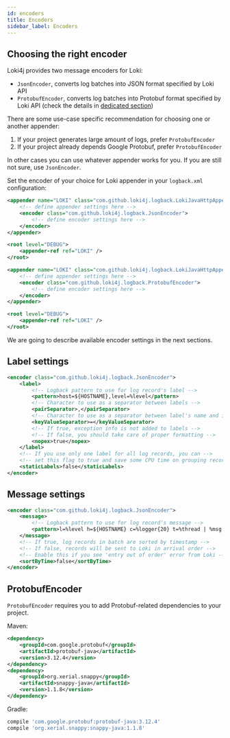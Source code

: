 ```yaml
---
id: encoders
title: Encoders
sidebar_label: Encoders
---
```


## Choosing the right encoder

Loki4j provides two message encoders for Loki:

- `JsonEncoder`, converts log batches into JSON format specified by Loki API
- `ProtobufEncoder`, converts log batches into Protobuf format specified by Loki API
(check the details in [dedicated section](#protobufencoder))

There are some use-case specific recommendation for choosing one or another appender:

1. If your project generates large amount of logs, prefer `ProtobufEncoder`
2. If your project already depends Google Protobuf, prefer `ProtobufEncoder`

In other cases you can use whatever appender works for you.
If you are still not sure, use `JsonEncoder`.

Set the encoder of your choice for Loki appender in your `logback.xml` configuration:

<!--DOCUSAURUS_CODE_TABS-->
<!--JsonEncoder-->

```xml
<appender name="LOKI" class="com.github.loki4j.logback.LokiJavaHttpAppender">
    <!-- define appender settings here -->
    <encoder class="com.github.loki4j.logback.JsonEncoder">
        <!-- define encoder settings here -->
    </encoder>
</appender>

<root level="DEBUG">
    <appender-ref ref="LOKI" />
</root>
```

<!--ProtobufEncoder-->

```xml
<appender name="LOKI" class="com.github.loki4j.logback.LokiJavaHttpAppender">
    <!-- define appender settings here -->
    <encoder class="com.github.loki4j.logback.ProtobufEncoder">
        <!-- define encoder settings here -->
    </encoder>
</appender>

<root level="DEBUG">
    <appender-ref ref="LOKI" />
</root>
```

<!--END_DOCUSAURUS_CODE_TABS-->

We are going to describe available encoder settings in the next sections.

## Label settings

```xml
<encoder class="com.github.loki4j.logback.JsonEncoder">
    <label>
        <!-- Logback pattern to use for log record's label -->
        <pattern>host=${HOSTNAME},level=%level</pattern>
        <!-- Character to use as a separator between labels -->
        <pairSeparator>,</pairSeparator>
        <!-- Character to use as a separator between label's name and its value -->
        <keyValueSeparator>=</keyValueSeparator>
        <!-- If true, exception info is not added to labels -->
        <!-- If false, you should take care of proper formatting -->
        <nopex>true</nopex>
    </label>
    <!-- If you use only one label for all log records, you can -->
    <!-- set this flag to true and save some CPU time on grouping records by label -->
    <staticLabels>false</staticLabels>
</encoder>
```

## Message settings

```xml
<encoder class="com.github.loki4j.logback.JsonEncoder">
    <message>
        <!-- Logback pattern to use for log record's message -->
        <pattern>l=%level h=${HOSTNAME} c=%logger{20} t=%thread | %msg %ex</pattern>
    </message>
    <!-- If true, log records in batch are sorted by timestamp -->
    <!-- If false, records will be sent to Loki in arrival order -->
    <!-- Enable this if you see 'entry out of order' error from Loki -->
    <sortByTime>false</sortByTime>
</encoder>
```

## ProtobufEncoder

`ProtobufEncoder` requires you to add Protobuf-related dependencies to your project.

Maven:

```xml
<dependency>
    <groupId>com.google.protobuf</groupId>
    <artifactId>protobuf-java</artifactId>
    <version>3.12.4</version>
</dependency>
<dependency>
    <groupId>org.xerial.snappy</groupId>
    <artifactId>snappy-java</artifactId>
    <version>1.1.8</version>
</dependency>
```

Gradle:

```groovy
compile 'com.google.protobuf:protobuf-java:3.12.4'
compile 'org.xerial.snappy:snappy-java:1.1.8'
```
